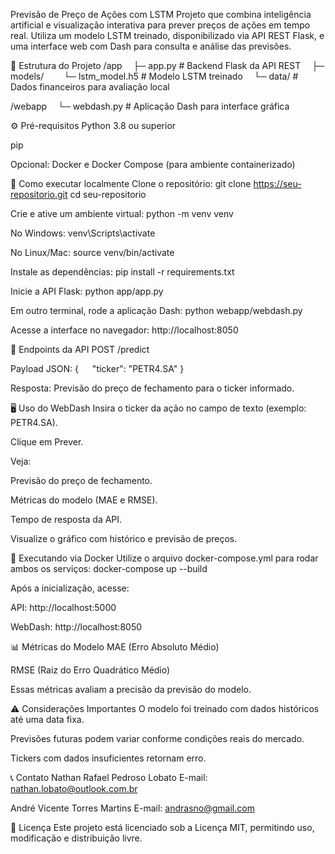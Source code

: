 Previsão de Preço de Ações com LSTM
Projeto que combina inteligência artificial e visualização interativa para prever preços de ações em tempo real. Utiliza um modelo LSTM treinado, disponibilizado via API REST Flask, e uma interface web com Dash para consulta e análise das previsões.

📂 Estrutura do Projeto
/app
 ├─ app.py # Backend Flask da API REST
 ├─ models/
  └─ lstm_model.h5 # Modelo LSTM treinado
 └─ data/ # Dados financeiros para avaliação local

/webapp
 └─ webdash.py # Aplicação Dash para interface gráfica

⚙️ Pré-requisitos
Python 3.8 ou superior

pip

Opcional: Docker e Docker Compose (para ambiente containerizado)

🚀 Como executar localmente
Clone o repositório:
git clone https://seu-repositorio.git
cd seu-repositorio

Crie e ative um ambiente virtual:
python -m venv venv

No Windows:
venv\Scripts\activate

No Linux/Mac:
source venv/bin/activate

Instale as dependências:
pip install -r requirements.txt

Inicie a API Flask:
python app/app.py

Em outro terminal, rode a aplicação Dash:
python webapp/webdash.py

Acesse a interface no navegador:
http://localhost:8050

🔗 Endpoints da API
POST /predict

Payload JSON:
{
  "ticker": "PETR4.SA"
}

Resposta: Previsão do preço de fechamento para o ticker informado.

🖥️ Uso do WebDash
Insira o ticker da ação no campo de texto (exemplo: PETR4.SA).

Clique em Prever.

Veja:

Previsão do preço de fechamento.

Métricas do modelo (MAE e RMSE).

Tempo de resposta da API.

Visualize o gráfico com histórico e previsão de preços.

🐳 Executando via Docker
Utilize o arquivo docker-compose.yml para rodar ambos os serviços:
docker-compose up --build

Após a inicialização, acesse:

API: http://localhost:5000

WebDash: http://localhost:8050

📊 Métricas do Modelo
MAE (Erro Absoluto Médio)

RMSE (Raiz do Erro Quadrático Médio)

Essas métricas avaliam a precisão da previsão do modelo.

⚠️ Considerações Importantes
O modelo foi treinado com dados históricos até uma data fixa.

Previsões futuras podem variar conforme condições reais do mercado.

Tickers com dados insuficientes retornam erro.

📞 Contato
Nathan Rafael Pedroso Lobato
E-mail: nathan.lobato@outlook.com.br

André Vicente Torres Martins
E-mail: andrasno@gmail.com

📄 Licença
Este projeto está licenciado sob a Licença MIT, permitindo uso, modificação e distribuição livre.